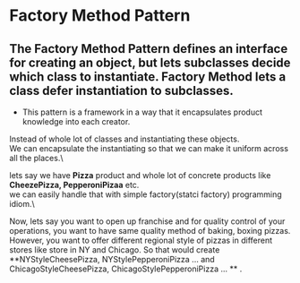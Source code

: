 # Factory Method Pattern
## The Factory Method Pattern defines an interface for creating an object, but lets subclasses decide which class to instantiate. Factory Method lets a class defer instantiation to subclasses. 

* This pattern is a framework in a way that it encapsulates product knowledge into each creator.

Instead of whole lot of classes and instantiating these objects.\
We can encapsulate the instantiating so that we can make it uniform across all the places.\

lets say we have **Pizza** product and whole lot of concrete products like **CheezePizza, PepperoniPizaa** etc.\
we can easily handle that with simple factory(statci factory) programming idiom.\

Now, lets say you want to open up franchise and for quality control of your operations, you want to have same quality method of baking, boxing pizzas.\
However, you want to offer different regional style of pizzas in different stores like store in NY and Chicago.
So that would create **NYStyleCheesePizza, NYStylePepperoniPizza ... and ChicagoStyleCheesePizza, ChicagoStylePepperoniPizza ... ** .

